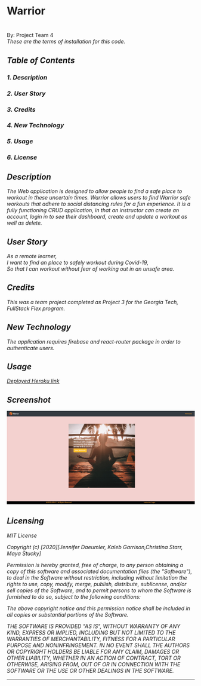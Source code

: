 # Warrior
# 

By: Project Team 4<br>
<i>These are the terms of installation for this code.<i>

## Table of Contents

### 1. Description <br>

### 2. User Story <br>

### 3. Credits <br>

### 4. New Technology <br>

### 5. Usage <br>

### 6. License <br>

## Description

<!-- <i> Elevator Pitch It’s Sunday night and you’re dreading the thought of explaining fraction decimals to your 9 year old, again. If only, you could have a real teacher, do it for you. Now you can, introducing Maestro. Choose your subject and get matched with professional educators  for a live remote lesson.<i> -->
<i> The Web application is designed to allow people to find a safe place to workout in these uncertain times. Warrior allows users to find Warrior safe workouts that adhere to social distancing rules for a fun experience. It is a fully functioning CRUD application, in that an instructor can create an account, login in to see their dashboard, create and update a workout as well as delete. <i>

## User Story

<i>
As a remote learner,<br> 
I want to find an place to safely workout during Covid-19,<br>
So that I can workout without fear of working out in an unsafe area.
<i>

## Credits

<i>
This was a team project completed as Project 3 for the Georgia Tech, FullStack Flex program.
<i>

## New Technology
<i>
The application requires firebase and react-router package in order to authenticate users.
<i>


## Usage

[Deployed Heroku link](https://kgbc-warrior.herokuapp.com/)




## Screenshot

![screenshot](client/public/Images/warriormain.png)


## Licensing

<i>
MIT License

Copyright (c) [2020][Jennifer Daeumler, Kaleb Garrison,Christina Starr, Maya Stucky]

Permission is hereby granted, free of charge, to any person obtaining a copy
of this software and associated documentation files (the "Software"), to deal
in the Software without restriction, including without limitation the rights
to use, copy, modify, merge, publish, distribute, sublicense, and/or sell
copies of the Software, and to permit persons to whom the Software is
furnished to do so, subject to the following conditions:

The above copyright notice and this permission notice shall be included in all
copies or substantial portions of the Software.

THE SOFTWARE IS PROVIDED "AS IS", WITHOUT WARRANTY OF ANY KIND, EXPRESS OR
IMPLIED, INCLUDING BUT NOT LIMITED TO THE WARRANTIES OF MERCHANTABILITY,
FITNESS FOR A PARTICULAR PURPOSE AND NONINFRINGEMENT. IN NO EVENT SHALL THE
AUTHORS OR COPYRIGHT HOLDERS BE LIABLE FOR ANY CLAIM, DAMAGES OR OTHER
LIABILITY, WHETHER IN AN ACTION OF CONTRACT, TORT OR OTHERWISE, ARISING FROM,
OUT OF OR IN CONNECTION WITH THE SOFTWARE OR THE USE OR OTHER DEALINGS IN THE
SOFTWARE.<i>

<hr>

